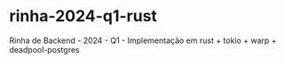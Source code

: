 # rinha-2024-q1-rust
Rinha de Backend - 2024 - Q1 - Implementação em rust + tokio + warp + deadpool-postgres
